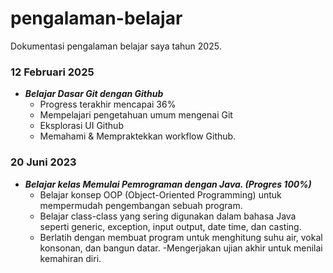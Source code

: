 # pengalaman-belajar
Dokumentasi pengalaman belajar saya tahun 2025.

### 12 Februari 2025<br>
- ***Belajar Dasar Git dengan Github***<br>
  - Progress terakhir mencapai 36%<br>
  - Mempelajari pengetahuan umum mengenai Git<br>
  - Eksplorasi UI Github<br>
  - Memahami & Mempraktekkan workflow Github.<br>
### 20 Juni 2023<br>
- ***Belajar kelas Memulai Pemrograman dengan Java. (Progres 100%)***
  - Belajar konsep OOP (Object-Oriented Programming) untuk mempermudah pengembangan sebuah program.
  - Belajar class-class yang sering digunakan dalam bahasa Java seperti generic, exception, input output, date time, dan casting.
  - Berlatih dengan membuat program untuk menghitung suhu air, vokal konsonan, dan bangun datar.
  -Mengerjakan ujian akhir untuk menilai kemahiran diri.
